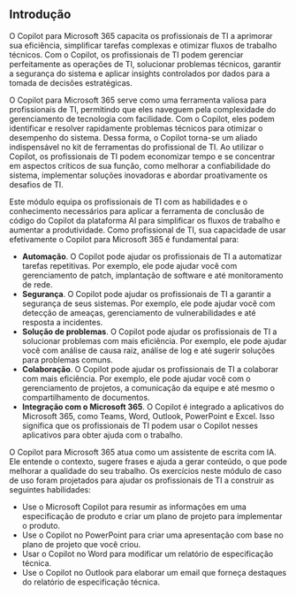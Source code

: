 
Introdução
---
O Copilot para Microsoft 365 capacita os profissionais de TI a aprimorar sua eficiência, simplificar tarefas complexas e otimizar fluxos de trabalho técnicos. Com o Copilot, os profissionais de TI podem gerenciar perfeitamente as operações de TI, solucionar problemas técnicos, garantir a segurança do sistema e aplicar insights controlados por dados para a tomada de decisões estratégicas.

O Copilot para Microsoft 365 serve como uma ferramenta valiosa para profissionais de TI, permitindo que eles naveguem pela complexidade do gerenciamento de tecnologia com facilidade. Com o Copilot, eles podem identificar e resolver rapidamente problemas técnicos para otimizar o desempenho do sistema. Dessa forma, o Copilot torna-se um aliado indispensável no kit de ferramentas do profissional de TI. Ao utilizar o Copilot, os profissionais de TI podem economizar tempo e se concentrar em aspectos críticos de sua função, como melhorar a confiabilidade do sistema, implementar soluções inovadoras e abordar proativamente os desafios de TI.

Este módulo equipa os profissionais de TI com as habilidades e o conhecimento necessários para aplicar a ferramenta de conclusão de código do Copilot da plataforma AI para simplificar os fluxos de trabalho e aumentar a produtividade. Como profissional de TI, sua capacidade de usar efetivamente o Copilot para Microsoft 365 é fundamental para:

 -  **Automação**. O Copilot pode ajudar os profissionais de TI a automatizar tarefas repetitivas. Por exemplo, ele pode ajudar você com gerenciamento de patch, implantação de software e até monitoramento de rede.
 -  **Segurança**. O Copilot pode ajudar os profissionais de TI a garantir a segurança de seus sistemas. Por exemplo, ele pode ajudar você com detecção de ameaças, gerenciamento de vulnerabilidades e até resposta a incidentes.
 -  **Solução de problemas**. O Copilot pode ajudar os profissionais de TI a solucionar problemas com mais eficiência. Por exemplo, ele pode ajudar você com análise de causa raiz, análise de log e até sugerir soluções para problemas comuns.
 -  **Colaboração**. O Copilot pode ajudar os profissionais de TI a colaborar com mais eficiência. Por exemplo, ele pode ajudar você com o gerenciamento de projetos, a comunicação da equipe e até mesmo o compartilhamento de documentos.
 -  **Integração com o Microsoft 365**. O Copilot é integrado a aplicativos do Microsoft 365, como Teams, Word, Outlook, PowerPoint e Excel. Isso significa que os profissionais de TI podem usar o Copilot nesses aplicativos para obter ajuda com o trabalho.

O Copilot para Microsoft 365 atua como um assistente de escrita com IA. Ele entende o contexto, sugere frases e ajuda a gerar conteúdo, o que pode melhorar a qualidade do seu trabalho. Os exercícios neste módulo de caso de uso foram projetados para ajudar os profissionais de TI a construir as seguintes habilidades:

 -  Use o Microsoft Copilot para resumir as informações em uma especificação de produto e criar um plano de projeto para implementar o produto.
 -  Use o Copilot no PowerPoint para criar uma apresentação com base no plano de projeto que você criou.
 -  Usar o Copilot no Word para modificar um relatório de especificação técnica.
 -  Use o Copilot no Outlook para elaborar um email que forneça destaques do relatório de especificação técnica.
